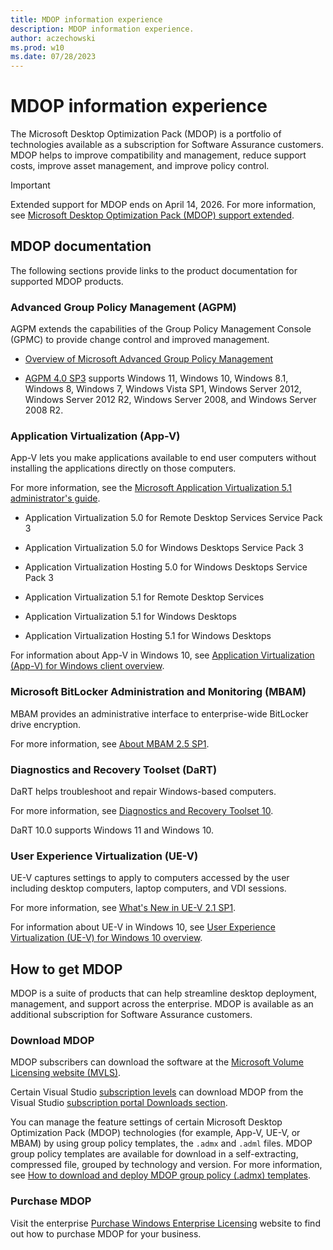 ```yaml
---
title: MDOP information experience
description: MDOP information experience.
author: aczechowski
ms.prod: w10
ms.date: 07/28/2023
---
```


# MDOP information experience

The Microsoft Desktop Optimization Pack (MDOP) is a portfolio of technologies available as a subscription for Software Assurance customers. MDOP helps to improve compatibility and management, reduce support costs, improve asset management, and improve policy control.

> [!IMPORTANT]
> Extended support for MDOP ends on April 14, 2026. For more information, see [Microsoft Desktop Optimization Pack (MDOP) support extended](/lifecycle/announcements/mdop-extended).

## MDOP documentation

The following sections provide links to the product documentation for supported MDOP products.

<!--
> [!NOTE]
> Documentation for previous versions of MDOP is available with the [Windows previous versions documentation](/previous-versions/windows/).
 -->

### Advanced Group Policy Management (AGPM)

AGPM extends the capabilities of the Group Policy Management Console (GPMC) to provide change control and improved management.

- [Overview of Microsoft Advanced Group Policy Management](agpm/index.md)

- [AGPM 4.0 SP3](agpm/whats-new-in-agpm-40-sp3.md) supports Windows 11, Windows 10, Windows 8.1, Windows 8, Windows 7, Windows Vista SP1, Windows Server 2012, Windows Server 2012 R2, Windows Server 2008, and Windows Server 2008 R2.

### Application Virtualization (App-V)

App-V lets you make applications available to end user computers without installing the applications directly on those computers.

For more information, see the [Microsoft Application Virtualization 5.1 administrator's guide](appv-v5/microsoft-application-virtualization-51-administrators-guide.md).

- Application Virtualization 5.0 for Remote Desktop Services Service Pack 3

- Application Virtualization 5.0 for Windows Desktops Service Pack 3

- Application Virtualization Hosting 5.0 for Windows Desktops Service Pack 3

- Application Virtualization 5.1 for Remote Desktop Services

- Application Virtualization 5.1 for Windows Desktops

- Application Virtualization Hosting 5.1 for Windows Desktops

For information about App-V in Windows 10, see [Application Virtualization (App-V) for Windows client overview](/windows/application-management/app-v/appv-for-windows).

### Microsoft BitLocker Administration and Monitoring (MBAM)

MBAM provides an administrative interface to enterprise-wide BitLocker drive encryption.

For more information, see [About MBAM 2.5 SP1](mbam-v25/about-mbam-25-sp1.md).

### Diagnostics and Recovery Toolset (DaRT)

DaRT helps troubleshoot and repair Windows-based computers.

For more information, see [Diagnostics and Recovery Toolset 10](dart-v10/index.md).

DaRT 10.0 supports Windows 11 and Windows 10.

### User Experience Virtualization (UE-V)

UE-V captures settings to apply to computers accessed by the user including desktop computers, laptop computers, and VDI sessions.

For more information, see [What's New in UE-V 2.1 SP1](uev-v2/whats-new-in-ue-v-21-sp1uevv21-sp1.md).

For information about UE-V in Windows 10, see [User Experience Virtualization (UE-V) for Windows 10 overview](/windows/configuration/ue-v/uev-for-windows).

## How to get MDOP

MDOP is a suite of products that can help streamline desktop deployment, management, and support across the enterprise. MDOP is available as an additional subscription for Software Assurance customers.

### Download MDOP

MDOP subscribers can download the software at the [Microsoft Volume Licensing website (MVLS)](https://go.microsoft.com/fwlink/p/?LinkId=166331).

Certain Visual Studio [subscription levels](https://learn.microsoft.com/en-us/visualstudio/subscriptions/software-download-list#see-a-list-of-available-software-titles-by-subscription-type) can download MDOP from the Visual Studio [subscription portal Downloads section](https://my.visualstudio.com/downloads).

You can manage the feature settings of certain Microsoft Desktop Optimization Pack (MDOP) technologies (for example, App-V, UE-V, or MBAM) by using group policy templates, the `.admx` and `.adml` files. MDOP group policy templates are available for download in a self-extracting, compressed file, grouped by technology and version. For more information, see [How to download and deploy MDOP group policy (.admx) templates](solutions/how-to-download-and-deploy-mdop-group-policy--admx--templates.md).

### Purchase MDOP

Visit the enterprise [Purchase Windows Enterprise Licensing](https://www.microsoft.com/licensing/how-to-buy/how-to-buy) website to find out how to purchase MDOP for your business.
